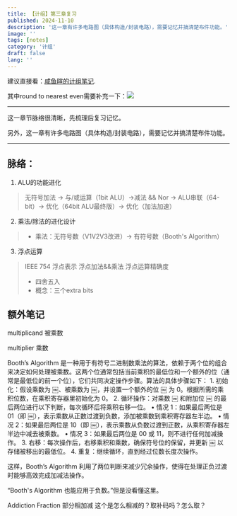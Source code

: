 ```yaml
---
title: 【计组】第三章复习
published: 2024-11-10
description: '这一章有许多电路图（具体构造/封装电路），需要记忆并搞清楚布件功能。'
image: ''
tags: [notes]
category: '计组'
draft: false 
lang: ''
---
```

建议直接看：[咸鱼暄的计组笔记](https://xuan-insr.github.io/computer_organization/3_arithmetic/).

其中round to nearest even需要补充一下：![](/img/CO/5.png)

---
这一章节脉络很清晰，先梳理后复习记忆。

另外，这一章有许多电路图（具体构造/封装电路），需要记忆并搞清楚布件功能。

---
## 脉络：
1. ALU的功能进化
> 无符号加法 -> 与/或运算（1bit ALU）->减法 && Nor -> ALU串联（64-bit）-> 优化（64bit ALU最终版）-> 优化（加法加速）
2. 乘法/除法的进化设计
> - 乘法：无符号数（V1V2V3改进）-> 有符号数（Booth's Algorithm）
3. 浮点运算
>  IEEE 754 浮点表示
> 浮点加法&&乘法
> 浮点运算精确度
> - 四舍五入
> - 概念：三个extra bits

## 额外笔记
multiplicand 被乘数

multiplier 乘数


Booth’s Algorithm 是一种用于有符号二进制数乘法的算法，依赖于两个位的组合来决定如何处理被乘数。这两个位通常包括当前乘积的最低位和一个额外的位（通常是最低位的前一个位），它们共同决定操作步骤。算法的具体步骤如下：
	1.	初始化：假设乘数为 ￼、被乘数为 ￼，并设置一个额外的位 ￼ 为 0。根据所需的乘积位数，在乘积寄存器里初始化为 0。
	2.	循环操作：对乘数 ￼ 和附加位 ￼ 的最后两位进行以下判断，每次循环后将乘积右移一位。
	•	情况 1：如果最后两位是 01（即 ￼），表示乘数从正数过渡到负数，添加被乘数到乘积寄存器左半边。
	•	情况 2：如果最后两位是 10（即 ￼），表示乘数从负数过渡到正数，从乘积寄存器左半边中减去被乘数。
	•	情况 3：如果最后两位是 00 或 11，则不进行任何加减操作。
	3.	右移：每次操作后，右移乘积和乘数，确保符号位的保留，并更新 ￼ 以存储被移出的最低位。
	4.	重复：继续循环，直到经过位数长度次操作。

这样，Booth’s Algorithm 利用了两位判断来减少冗余操作，使得在处理正负过渡时能够高效完成加减法操作。


“Booth's Algorithm 也能应用于负数。”但是没看懂这里。

Addiction Fraction 部分相加减
这个是怎么相减的？取补码吗？怎么取？
